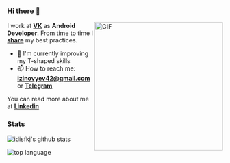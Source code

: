 ### Hi there 👋

<img align="right" alt="GIF" height="300px" src="https://media.giphy.com/media/VekcnHOwOI5So/giphy.gif" />

I work at **[VK](https://vk.com/)** as **Android Developer**. From time to time I **[share](https://t.me/hobbittales)** my best practices. 

- 🌱 I'm currently improving my T-shaped skills
- 📫 How to reach me: **izinovyev42@gmail.com** or **[Telegram](https://t.me/imbeerus)**

You can read more about me at **[Linkedin](https://www.linkedin.com/in/иван-з-b62aba114/)**

### Stats
![idisfkj's github stats](https://github-readme-stats.vercel.app/api?username=imbeerus&layout=compact&count_private=true&theme=dracula&hide=contribs,issues&show_icons=true&include_all_commits=true&disable_animations=true)

![top language](https://github-readme-stats.vercel.app/api/top-langs/?username=imbeerus&langs_count=3t&count_private=true&theme=dracula&hide=contribs,issues&show_icons=true)
